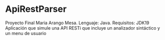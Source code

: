 # ApiRestParser
Proyecto Final
Maria Arango Mesa. Lenguaje: Java. Requisitos: JDK19
Aplicación que simule una API RESTi que incluye un analizador sintáctico y un menu de usuario

